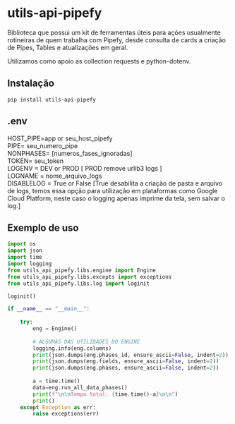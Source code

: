 # utils-api-pipefy

Biblioteca que possui um kit de ferramentas úteis para ações usualmente rotineiras de quem trabalha com Pipefy, desde consulta de cards a criação de Pipes, Tables e atualizações em geral.

Utilizamos como apoio as collection requests e python-dotenv.

## Instalação

```
pip install utils-api-pipefy
```

## .env
HOST_PIPE=app or seu_host_pipefy<br>
PIPE= seu_numero_pipe<br>
NONPHASES= [numeros_fases_ignoradas]<br>
TOKEN= seu_token<br>
LOGENV = DEV or PROD [ PROD remove urlib3 logs ]<br>
LOGNAME = nome_arquivo_logs<br>
DISABLELOG = True or False [True desabilita a criação de pasta e arquivo de logs, temos essa opção para utilização em plataformas como Google Cloud Platform, neste caso o logging apenas imprime da tela, sem salvar o log.]<br>

## Exemplo de uso

```py
import os
import json
import time
import logging
from utils_api_pipefy.libs.engine import Engine
from utils_api_pipefy.libs.excepts import exceptions
from utils_api_pipefy.libs.log import loginit

loginit()

if __name__ == "__main__":
    
    try:
        eng = Engine()
        
        # ALGUMAS DAS UTILIDADES DO ENGINE
        logging.info(eng.columns)
        print(json.dumps(eng.phases_id, ensure_ascii=False, indent=2))
        print(json.dumps(eng.fields, ensure_ascii=False, indent=2))
        print(json.dumps(eng.phases, ensure_ascii=False, indent=2))
                
        a = time.time()
        data=eng.run_all_data_phases()
        print(f"\n\nTempo total: {time.time()-a}\n\n")
        print()
    except Exception as err:
        raise exceptions(err)


```